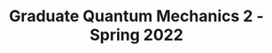 ---
style: style3
image_path: /images/Teaching/quantum2.jpeg
link_path: /quantum_2/qm2.html 
title: Graduate Quantum Mechanics 2 - Spring 2022
caption: Approximation Methods, Scattering 
---